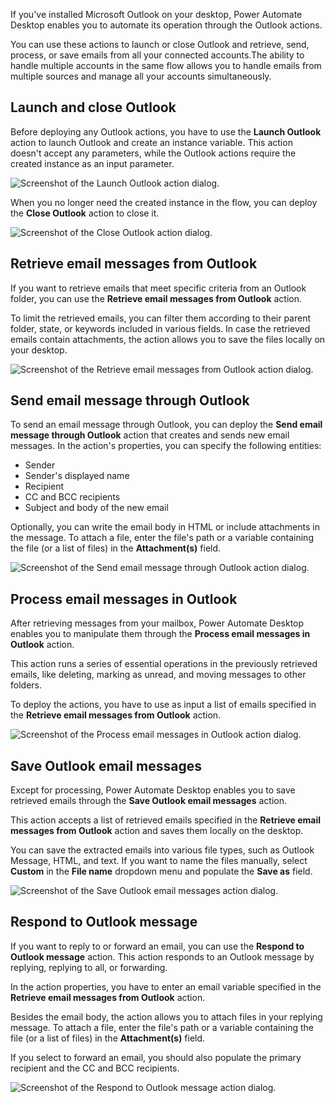 If you've installed Microsoft Outlook on your desktop, Power Automate Desktop enables you to automate its operation through the Outlook actions.

You can use these actions to launch or close Outlook and retrieve, send, process, or save emails from all your connected accounts.The ability to handle multiple accounts in the same flow allows you to handle emails from multiple sources and manage all your accounts simultaneously.

## Launch and close Outlook

Before deploying any Outlook actions, you have to use the **Launch Outlook** action to launch Outlook and create an instance variable. This action doesn't accept any parameters, while the Outlook actions require the created instance as an input parameter.

![Screenshot of the Launch Outlook action dialog.](..\media\launch-outlook-action.png)

When you no longer need the created instance in the flow, you can deploy the **Close Outlook** action to close it.

![Screenshot of the Close Outlook action dialog.](..\media\close-outlook-action.png)

## Retrieve email messages from Outlook

If you want to retrieve emails that meet specific criteria from an Outlook folder, you can use the **Retrieve email messages from Outlook** action.

To limit the retrieved emails, you can filter them according to their parent folder, state, or keywords included in various fields. In case the retrieved emails contain attachments, the action allows you to save the files locally on your desktop.

![Screenshot of the Retrieve email messages from Outlook action dialog.](..\media\retrieve-emails-outlook.png)

## Send email message through Outlook

To send an email message through Outlook, you can deploy the **Send email message through Outlook** action that creates and sends new email messages. In the action's properties, you can specify the following entities:

- Sender
- Sender's displayed name
- Recipient
- CC and BCC recipients
- Subject and body of the new email

Optionally, you can write the email body in HTML or include attachments in the message. To attach a file, enter the file's path or a variable containing the file (or a list of files) in the **Attachment(s)** field.

![Screenshot of the Send email message through Outlook action dialog.](..\media\send-email-outlook.png)

## Process email messages in Outlook

After retrieving messages from your mailbox, Power Automate Desktop enables you to manipulate them through the **Process email messages in Outlook** action.

This action runs a series of essential operations in the previously retrieved emails, like deleting, marking as unread, and moving messages to other folders.

To deploy the actions, you have to use as input a list of emails specified in the **Retrieve email messages from Outlook** action.

![Screenshot of the Process email messages in Outlook action dialog.](..\media\process-emails-outlook.png)

## Save Outlook email messages

Except for processing, Power Automate Desktop enables you to save retrieved emails through the **Save Outlook email messages** action.

This action accepts a list of retrieved emails specified in the **Retrieve email messages from Outlook** action and saves them locally on the desktop.

You can save the extracted emails into various file types, such as Outlook Message, HTML, and text. If you want to name the files manually, select **Custom** in the **File name** dropdown menu and populate the **Save as** field.

![Screenshot of the Save Outlook email messages action dialog.](..\media\save-emails-outlook.png)

## Respond to Outlook message

If you want to reply to or forward an email, you can use the **Respond to Outlook message** action. This action responds to an Outlook message by replying, replying to all, or forwarding.

In the action properties, you have to enter an email variable specified in the **Retrieve email messages from Outlook** action.

Besides the email body, the action allows you to attach files in your replying message. To attach a file, enter the file's path or a variable containing the file (or a list of files) in the **Attachment(s)** field.

If you select to forward an email, you should also populate the primary recipient and the CC and BCC recipients.

![Screenshot of the Respond to Outlook message action dialog.](..\media\respond-email-outlook.png)
